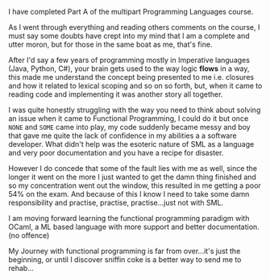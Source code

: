 I have completed Part A of the multipart Programming Languages course.

As I went through everything and reading others comments on the course, I must say some doubts have crept into my mind that I am a complete and utter moron, but for those in the same boat as me, that's fine.

After I'd say a few years of programming mostly in Imperative languages (Java, Python, C#), your brain gets used to the way logic **flows** in a way, this made me understand the concept being presented to me i.e. closures and how it related to lexical scoping and so on so forth, but, when it came to reading code and implementing it was another story all together.

I was quite honestly struggling with the way you need to think about solving an issue when it came to Functional Programming, I could do it but once `NONE` and `SOME` came into play, my code suddenly became messy and boy that gave me quite the lack of confidence in my abilities a a software developer. What didn't help was the esoteric nature of SML as a language and very poor documentation and you have a recipe for disaster.

However I do concede that some of the fault lies with me as well, since the longer it went on the more I just wanted to get the damn thing finished and so my concentration went out the window, this resulted in me getting a poor 54% on the exam. And because of this I know I need to take some damn responsibility and practise, practise, practise...just not with SML.

I am moving forward learning the functional programming paradigm with OCaml, a ML based language with more support and better documentation. (no offence)

My Journey with functional programming is far from over...it's just the beginning, or until I discover sniffin coke is a better way to send me to rehab...
